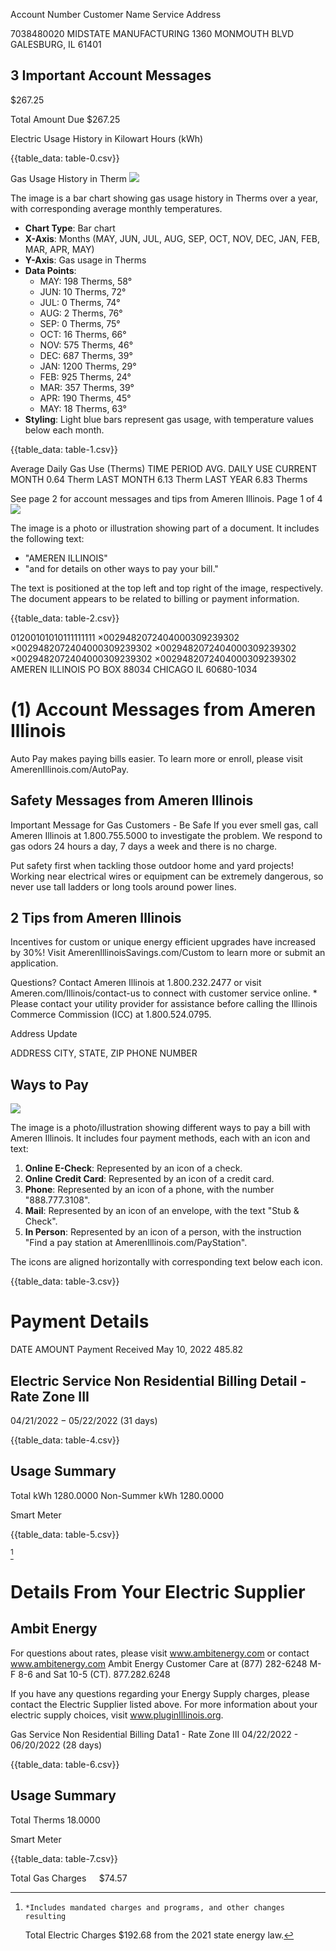 Account Number
Customer Name
Service Address

7038480020
MIDSTATE MANUFACTURING
1360 MONMOUTH BLVD
GALESBURG, IL 61401

## 3 Important Account Messages

$\$ 267.25$

Total Amount Due
\$267.25

Electric Usage History in Kilowart Hours (kWh)

{{table_data: table-0.csv}}

Gas Usage History in Therm
![](images/img-0.jpeg)

The image is a bar chart showing gas usage history in Therms over a year, with corresponding average monthly temperatures.

- **Chart Type**: Bar chart
- **X-Axis**: Months (MAY, JUN, JUL, AUG, SEP, OCT, NOV, DEC, JAN, FEB, MAR, APR, MAY)
- **Y-Axis**: Gas usage in Therms
- **Data Points**:
  - MAY: 198 Therms, 58°
  - JUN: 10 Therms, 72°
  - JUL: 0 Therms, 74°
  - AUG: 2 Therms, 76°
  - SEP: 0 Therms, 75°
  - OCT: 16 Therms, 66°
  - NOV: 575 Therms, 46°
  - DEC: 687 Therms, 39°
  - JAN: 1200 Therms, 29°
  - FEB: 925 Therms, 24°
  - MAR: 357 Therms, 39°
  - APR: 190 Therms, 45°
  - MAY: 18 Therms, 63°
- **Styling**: Light blue bars represent gas usage, with temperature values below each month.

{{table_data: table-1.csv}}

Average Daily Gas Use (Therms)
TIME PERIOD AVG. DAILY USE
CURRENT MONTH 0.64 Therm
LAST MONTH 6.13 Therm
LAST YEAR 6.83 Therms

See page 2 for account messages and tips from Ameren Illinois.
Page 1 of 4
![](images/img-1.jpeg)

The image is a photo or illustration showing part of a document. It includes the following text:

- "AMEREN ILLINOIS"
- "and for details on other ways to pay your bill."

The text is positioned at the top left and top right of the image, respectively. The document appears to be related to billing or payment information.

{{table_data: table-2.csv}}

01200101010111111111
$\times 0029482072404000309239302$
$\times 0029482072404000309239302$
$\times 0029482072404000309239302$
$\times 0029482072404000309239302$
$\times 0029482072404000309239302$
AMEREN ILLINOIS
PO BOX 88034
CHICAGO IL 60680-1034

# (1) Account Messages from Ameren Illinois 

Auto Pay makes paying bills easier. To learn more or enroll, please visit AmerenIllinois.com/AutoPay.

## Safety Messages from Ameren Illinois

Important Message for Gas Customers - Be Safe If you ever smell gas, call Ameren Illinois at 1.800.755.5000 to investigate the problem. We respond to gas odors 24 hours a day, 7 days a week and there is no charge.

Put safety first when tackling those outdoor home and yard projects! Working near electrical wires or equipment can be extremely dangerous, so never use tall ladders or long tools around power lines.

## 2 Tips from Ameren Illinois

Incentives for custom or unique energy efficient upgrades have increased by 30\%! Visit AmerenIllinoisSavings.com/Custom to learn more or submit an application.

Questions? Contact Ameren Illinois at 1.800.232.2477 or visit Ameren.com/Illinois/contact-us to connect with customer service online. * Please contact your utility provider for assistance before calling the Illinois Commerce Commission (ICC) at 1.800.524.0795.

Address Update

ADDRESS
CITY, STATE, ZIP
PHONE NUMBER

## Ways to Pay

![](images/img-2.jpeg)

The image is a photo/illustration showing different ways to pay a bill with Ameren Illinois. It includes four payment methods, each with an icon and text:

1. **Online E-Check**: Represented by an icon of a check.
2. **Online Credit Card**: Represented by an icon of a credit card.
3. **Phone**: Represented by an icon of a phone, with the number "888.777.3108".
4. **Mail**: Represented by an icon of an envelope, with the text "Stub & Check".
5. **In Person**: Represented by an icon of a person, with the instruction "Find a pay station at AmerenIllinois.com/PayStation".

The icons are aligned horizontally with corresponding text below each icon.

{{table_data: table-3.csv}}

# Payment Details 

DATE AMOUNT
Payment Received May 10, 2022
$485.82$

## Electric Service Non Residential Billing Detail - Rate Zone III

$04 / 21 / 2022-05 / 22 / 2022$ (31 days)

{{table_data: table-4.csv}}

## Usage Summary

Total kWh
1280.0000 Non-Summer kWh
1280.0000

Smart Meter

{{table_data: table-5.csv}}

[^0]
[^0]:    *Includes mandated charges and programs, and other changes resulting
    Total Electric Charges $\$ 192.68$ from the 2021 state energy law.

# Details From Your Electric Supplier 

## Ambit Energy

For questions about rates, please visit www.ambitenergy.com or contact www.ambitenergy.com
Ambit Energy Customer Care at (877) 282-6248 M-F 8-6 and Sat 10-5 (CT).
877.282.6248

If you have any questions regarding your Energy Supply charges, please contact the Electric Supplier listed above.
For more information about your electric supply choices, visit www.pluginIllinois.org.

Gas Service Non Residential Billing Data1 - Rate Zone III
04/22/2022 - 06/20/2022 (28 days)

{{table_data: table-6.csv}}

## Usage Summary

Total Therms
18.0000

Smart Meter

{{table_data: table-7.csv}}

Total Gas Charges $\quad \$ 74.57$
